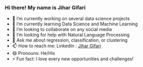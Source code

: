 ### Hi there! My name is Jihar Gifari


- 🔭 I’m currently working on several data science projects
- 🌱 I’m currently learning Data Science and Machine Learning
- 👯 I’m looking to collaborate on any social media
- 🤔 I’m looking for help with Natural Language Processing
- 💬 Ask me about regression, classification, or clustering
- 📫 How to reach me: LinkedIn : [Jihar Gifari](https://www.linkedin.com/in/jihar-gifari-879156132/)
- 😄 Pronouns: He/His
- ⚡ Fun fact: I love every new opportunities and challenges!
